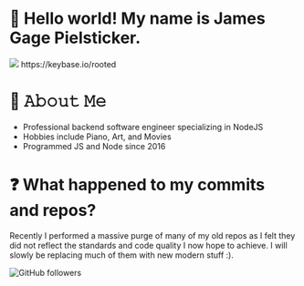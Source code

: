 # 👋 Hello world! My name is James Gage Pielsticker.
<img src="https://profile-counter.glitch.me/gagepielsticker/count.svg" />
https://keybase.io/rooted

# 📖 𝙰𝚋𝚘𝚞𝚝 𝙼𝚎
- Professional backend software engineer specializing in NodeJS
- Hobbies include Piano, Art, and Movies
- Programmed JS and Node since 2016
<!--
# 🧠 𝙺𝚗𝚘𝚠𝚗 (𝚘𝚛 𝚞𝚜𝚎𝚍) 𝙻𝚊𝚗𝚐𝚞𝚊𝚐𝚎𝚜 & 𝚃𝚘𝚘𝚕𝚜
<small>(𝚒𝚗𝚌𝚕𝚞𝚍𝚒𝚗𝚐 𝚋𝚞𝚝 𝚗𝚘𝚝 𝚕𝚒𝚖𝚒𝚝𝚎𝚍 𝚝𝚘)</small>
<p>

<img src="https://cdn.jsdelivr.net/gh/devicons/devicon/icons/atom/atom-original.svg" width="40" height="40"/>
<img src="https://cdn.jsdelivr.net/gh/devicons/devicon/icons/bash/bash-original.svg" width="40" height="40"/>
<img src="https://cdn.jsdelivr.net/gh/devicons/devicon/icons/git/git-original.svg" width="40" height="40" />
<img src="https://cdn.jsdelivr.net/gh/devicons/devicon/icons/github/github-original.svg" width="40" height="40" />
<img src="https://cdn.jsdelivr.net/gh/devicons/devicon/icons/gitlab/gitlab-original.svg" width="40" height="40" />
<img src="https://cdn.jsdelivr.net/gh/devicons/devicon/icons/bitbucket/bitbucket-original.svg" width="40" height="40" />
<img src="https://cdn.jsdelivr.net/gh/devicons/devicon/icons/circleci/circleci-plain.svg" width="40" height="40" />
<img src="https://cdn.jsdelivr.net/gh/devicons/devicon/icons/travis/travis-plain-wordmark.svg" width="40" height="40" />
<img src="https://cdn.jsdelivr.net/gh/devicons/devicon/icons/docker/docker-original.svg" width="40" height="40" />
<img src="https://cdn.jsdelivr.net/gh/devicons/devicon/icons/centos/centos-original.svg" width="40" height="40" />
<img src="https://cdn.jsdelivr.net/gh/devicons/devicon/icons/debian/debian-original.svg" width="40" height="40" />
<img src="https://cdn.jsdelivr.net/gh/devicons/devicon/icons/linux/linux-original.svg" width="40" height="40" />
<img src="https://cdn.jsdelivr.net/gh/devicons/devicon/icons/ubuntu/ubuntu-plain.svg" width="40" height="40" />
<img src="https://cdn.jsdelivr.net/gh/devicons/devicon/icons/windows8/windows8-original.svg" width="40" height="40" />
<img src="https://cdn.jsdelivr.net/gh/devicons/devicon/icons/codepen/codepen-plain.svg" width="40" height="40" />
<img src="https://cdn.jsdelivr.net/gh/devicons/devicon/icons/digitalocean/digitalocean-original.svg" width="40" height="40" />
<img src="https://cdn.jsdelivr.net/gh/devicons/devicon/icons/electron/electron-original.svg" width="40" height="40" />
<img src="https://cdn.jsdelivr.net/gh/devicons/devicon/icons/express/express-original.svg" width="40" height="40" />
<img src="https://cdn.jsdelivr.net/gh/devicons/devicon/icons/filezilla/filezilla-plain.svg" width="40" height="40" />
<img src="https://cdn.jsdelivr.net/gh/devicons/devicon/icons/bootstrap/bootstrap-original.svg" width="40" height="40" />
<img src="https://cdn.jsdelivr.net/gh/devicons/devicon/icons/bulma/bulma-plain.svg" width="40" height="40" />
<img src="https://cdn.jsdelivr.net/gh/devicons/devicon/icons/css3/css3-original.svg" width="40" height="40" />
<img src="https://cdn.jsdelivr.net/gh/devicons/devicon/icons/html5/html5-original.svg" width="40" height="40" />
<img src="https://cdn.jsdelivr.net/gh/devicons/devicon/icons/intellij/intellij-original.svg" width="40" height="40" />
<img src="https://cdn.jsdelivr.net/gh/devicons/devicon/icons/java/java-original.svg" width="40" height="40" />
<img src="https://cdn.jsdelivr.net/gh/devicons/devicon/icons/javascript/javascript-original.svg" width="40" height="40" />
<img src="https://cdn.jsdelivr.net/gh/devicons/devicon/icons/nodejs/nodejs-original.svg" width="40" height="40" />
<img src="https://cdn.jsdelivr.net/gh/devicons/devicon/icons/npm/npm-original-wordmark.svg" width="40" height="40" />
<img src="https://cdn.jsdelivr.net/gh/devicons/devicon/icons/jest/jest-plain.svg" width="40" height="40" />
<img src="https://cdn.jsdelivr.net/gh/devicons/devicon/icons/jquery/jquery-original.svg" width="40" height="40" />
<img src="https://cdn.jsdelivr.net/gh/devicons/devicon/icons/mysql/mysql-original.svg" width="40" height="40" />
<img src="https://cdn.jsdelivr.net/gh/devicons/devicon/icons/redis/redis-original.svg" width="40" height="40" />
<img src="https://cdn.jsdelivr.net/gh/devicons/devicon/icons/mongodb/mongodb-original.svg" width="40" height="40" />
<img src="https://cdn.jsdelivr.net/gh/devicons/devicon/icons/nginx/nginx-original.svg" width="40" height="40" />
<img src="https://cdn.jsdelivr.net/gh/devicons/devicon/icons/photoshop/photoshop-line.svg" width="40" height="40" />
<img src="https://cdn.jsdelivr.net/gh/devicons/devicon/icons/python/python-original.svg" width="40" height="40" />
<img src="https://cdn.jsdelivr.net/gh/devicons/devicon/icons/putty/putty-original.svg" width="40" height="40" />
<img src="https://cdn.jsdelivr.net/gh/devicons/devicon/icons/socketio/socketio-original.svg" width="40" height="40" />
<img src="https://cdn.jsdelivr.net/gh/devicons/devicon/icons/ssh/ssh-original-wordmark.svg" width="40" height="40" />
<img src="https://cdn.jsdelivr.net/gh/devicons/devicon/icons/trello/trello-plain.svg" width="40" height="40" />
<img src="https://cdn.jsdelivr.net/gh/devicons/devicon/icons/unity/unity-original.svg" width="40" height="40" />
<img src="https://cdn.jsdelivr.net/gh/devicons/devicon/icons/vscode/vscode-original.svg" width="40" height="40" />
<img src="https://cdn.jsdelivr.net/gh/devicons/devicon/icons/yarn/yarn-original.svg" width="40" height="40" />
</p>

<a href="https://github.com/GagePielsticker/javascript-library-list">𝙵𝚊𝚖𝚒𝚕𝚒𝚊𝚛 𝙹𝚂 𝙻𝚒𝚋𝚛𝚊𝚛𝚒𝚎𝚜</a>
-->
# ❓ What happened to my commits and repos?
Recently I performed a massive purge of many of my old repos as I felt they did not reflect the standards and code quality I now hope to achieve. I will slowly be replacing much of them with new modern stuff :).


![GitHub followers](https://img.shields.io/github/followers/gagepielsticker?style=social)

